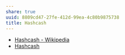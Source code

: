 ```yaml
---
share: true
uuid: 8809cd47-27fe-412d-99ea-4c80b9875738
title: Hashcash
---
```

* [Hashcash - Wikipedia](https://en.wikipedia.org/wiki/Hashcash)
* [Hashcash](https://www.researchgate.net/publication/2482110_Hashcash_-_A_Denial_of_Service_Counter-Measure)